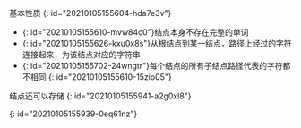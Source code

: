 基本性质
{: id="20210105155604-hda7e3v"}

* {: id="20210105155610-mvw84c0"}结点本身不存在完整的单词
* {: id="20210105155626-kxu0x8s"}从根结点到某一结点，路径上经过的字符连接起来，为该结点对应的字符串
* {: id="20210105155702-24wngtr"}每个结点的所有子结点路径代表的字符都不相同
{: id="20210105155610-15zio05"}

结点还可以存储
{: id="20210105155941-a2g0xl8"}

{: id="20210105155939-0eq61nz"}
